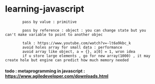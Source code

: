 # learning-javascript

            pass by value : primitive

            pass by reference : object : you can change state but you can't make variable to point to another objec

            talk : https://www.youtube.com/watch?v=-lt6a9kbc_k
            avoid holes array for small data : performance
            avoid array like object, a = {}, a[0] = 1, wron idea
            if u store large elements , go for new array(1000) , it may create hole but engine can predict how much memory needed
            


#### todo : metaprogramming in javascript : https://www.agiledeveloper.com/downloads.html
